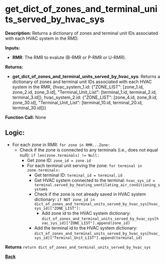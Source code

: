 # get_dict_of_zones_and_terminal_units_served_by_hvac_sys    

**Description:** Returns a dictionary of zones and terminal unit IDs associated with each HVAC system in the RMD.   

**Inputs:**  
- **RMR**: The RMR to evalute (B-RMR or P-RMR or U-RMR).    

**Returns:**  
- **get_dict_of_zones_and_terminal_units_served_by_hvac_sys**: Returns a dictionary of zones and terminal unit IDs associated with each HVAC system in the RMR, {hvac_system_1.id: {"ZONE_LIST": [zone_1.id, zone_2.id, zone_3.id], "Terminal_Unit_List": [terminal_1.id, terminal_2.id, terminal_3.id]}, hvac_system_2.id: {"ZONE_LIST": [zone_4.id, zone_9.id, zone_30.id], "Terminal_Unit_List": [terminal_10.id, terminal_20.id, terminal_30.id]}}
 
**Function Call:**  None

## Logic:   
- For each zone in RMR: `for zone in RMR...Zone:`
    - Check if the zone is connected to any terminals (i.e., does not equal null): `if len(zone.terminals) != Null:`  
        - Get zone ID: `zone_id = zone.id`
        - For each terminal unit serving the zone: `for terminal in zone.terminals:`
            - Get terminal ID: `terminal_id = terminal.id`  
            - Get HVAC system connected to the terminal: `hvac_sys_id = terminal.served_by_heating_ventilating_air_conditioning_systems` 
            - Check if the zone is not already saved in HVAC system dictionary: `if NOT zone_id in dict_of_zones_and_terminal_units_served_by_hvac_sys[hvac_sys_id]["ZONE_LIST"]:`
                - Add zone id to the HVAC system dictionary: `dict_of_zones_and_terminal_units_served_by_hvac_sys[hvac_sys_id]["ZONE_LIST"].append(zone_id)`
            - Add the terminal id to the HVAC system dictionary: `dict_of_zones_and_terminal_units_served_by_hvac_sys[hvac_sys_id]["Terminal_Unit_LIST"].append(terminal_id)`  

**Returns**  `return dict_of_zones_and_terminal_units_served_by_hvac_sys`

**[Back](../_toc.md)**














